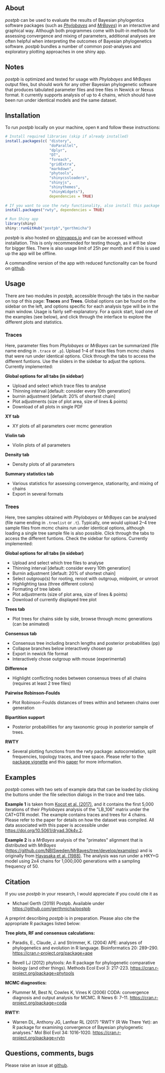## About 
*postpb* can be used to evaluate the results of Bayesian phylogentics software packages (such as [*Phylobayes*](http://www.atgc-montpellier.fr/phylobayes/) and [*MrBayes*](http://nbisweden.github.io/MrBayes/)) in an interactive and graphical way. Although both programmes come with built-in methods for assessing convergence and mixing of parameters, additional analyses are often helpful when interpreting the outcomes of Bayesian phylogenetics software. *postpb* bundles a number of common post-analyses and exploratory plotting approaches in one shiny app.


## Notes
*postpb* is optimized and tested for usage with *Phylobayes* and *MrBayes* output files, but should work for any other Bayesian phylogenetic software that produces tabulated parameter files and tree files in Newick or Nexus format. It currently supports analysis of up to 4 chains, which should have been run under identical models and the same dataset. 


## Installation
To run *postpb* locally on your machine, open `R` and follow these instructions: 

```R
# Install required libraries (skip if already installed)
install.packages(c( "distory",
                    "doParallel",
                    "dplyr",
                    "DT",
                    "foreach",
                    "gridExtra",
                    "markdown",
                    "phytools",
                    "shinycssloaders",
                    "shinyjs",
                    "shinythemes",
                    "shinyWidgets"), 
                    dependencies = TRUE)
                    
# If you want to use the rwty functionality, also install this package
install.packages("rwty", dependencies = TRUE)

# Run Shiny app
library(shiny)
shiny::runGitHub("postpb","gerthmicha")
```

*postpb* is also hosted on [shinyapps.io](https://gerthmicha.shinyapps.io/postpb/) and can be accessed without installation. This is only recommended for testing though, as it will be slow for bigger files. There is also usage limit of 25h per month and if this is used up the app will be offline.

A commandline version of the app with reduced functionality can be found on [github](https://github.com/gerthmicha/pbplot/README_rscript.md).
<br>


## Usage 
There are two modules in *postpb*, accessible through the tabs in the navbar on top of this page: **Traces** and **Trees**. Global options can be found on the sidebar on the left, and options specific for each analysis type will be in the main window. Usage is fairly self-explanatory. For a quick start, load one of the examples (see below), and click through the interface to explore the different plots and statistics.   


### Traces
Here, parameter files from *Phylobayes* or *MrBayes* can be summarized (file name ending in `.trace` or `.p`). Upload 1–4 of trace files from mcmc chains that were run under identical options. Click through the tabs to access the different funtions. Use the sliders in the sidebar to adjust the options. Currently implemented:

**Global options for all tabs (in sidebar)**

* Upload and select which trace files to analyse
* Thinning interval [default: consider every 10th generation]
* burnin adjustment [default: 20% of shortest chain]
* Plot adjustments (size of plot area, size of lines & points)
* Download of all plots in single PDF

**XY tab**

* XY plots of all parameters over mcmc generation

**Violin tab**

* Violin plots of all parameters

**Density tab** 

* Density plots of all parameters

**Summary statistics tab**

* Various statistics for assessing convergence, stationarity, and mixing of chains
* Export in several formats


### Trees 
Here, tree samples obtained with *Phylobayes* or *MrBayes* can be analysed (file name ending in `.treelist` or `.t`). Typically, one would upload 2–4 tree sample files from mcmc chains run under identical options, although loading a single tree sample file is also possible. Click through the tabs to access the different funtions. Check the sidebar for options. Currently implemented:

**Global options for all tabs (in sidebar)**

* Upload and select which tree files to analyse
* Thinning interval [default: consider every 10th generation]
* Burnin adjustment [default: 20% of shortest chain]
* Select outgroup(s) for rooting, reroot with outgroup, midpoint, or unroot
* Highlighting taxa (three different colors)
* Formating of tree labels
* Plot adjustments (size of plot area, size of lines & points)
* Download of currently displayed tree plot

**Trees tab**

* Plot trees for chains side by side, browse through mcmc generations (can be animated) 

**Consensus tab**

* Consensus tree including branch lengths and posterior probabilities (pp)
* Collapse branches below interactively chosen pp
* Export in newick file format
* Interactively chose outgroup with mouse (experimental)

**Difference**

* Highlight conflicting nodes between consensus trees of all chains (requires at least 2 tree files)
 
**Pairwise Robinson-Foulds**

* Plot Robinson-Foulds distances of trees within and between chains over generation

**Bipartition support** 

* Posterior probabilities for any taxonomic group in posterior sample of trees. 


**RWTY** 

* Several plotting functions from the rwty package: autocorrelation, split frequencies, topology traces, and tree space. Please refer to the [package vignette](http://danwarren.net/plot-comparisons.html) and this [paper](https://doi.org/10.1093/gbe/evw171) for more information.



## Examples
*postpb* comes with two sets of example data that can be loaded by clicking the buttons under the file selection dialogs in the trace and tree tabs. 

**Example 1** is taken from [Kocot et al. (2017)](https://doi.org/10.1093/sysbio/syw079), and it contains the first 5,000 iterations of their *Phylobayes* analysis of the "LB_106" matrix under the CAT+GTR model. The example contains traces and trees for 4 chains. Please refer to the paper for details on how the dataset was compiled. All data associated with this paper is accessible under https://doi.org/10.5061/dryad.30k4v.2.

**Example 2** is a *MrBayes* analysis of the "primates" alignment that is distributed with *MrBayes* (https://github.com/NBISweden/MrBayes/tree/develop/examples) and is originally from [Hayasaka et al. (1988)](https://doi.org/10.1093/oxfordjournals.molbev.a040524). The analysis was run under a HKY+G model using 2x4 chains for 1,000,000 generations with a sampling frequency of 50. 



## Citation 
If you use *postpb* in your research, I would appreciate if you could cite it as 

* Michael Gerth (2019) Postpb. Available under https://github.com/gerthmicha/postpb

A preprint describing *postpb* is in preparation. Please also cite the appropriate R packages listed below: 

**Tree plots, RF and consensus calculations:** 

  * Paradis, E., Claude, J. and Strimmer, K. (2004) APE: analyses of phylogenetics and evolution in R language. Bioinformatics 20: 289–290. https://cran.r-project.org/package=ape
  
  * Revell LJ (2012) phytools: An R package for phylogenetic comparative biology (and other things). Methods Ecol Evol 3: 217-223. https://cran.r-project.org/package=phytools
  
**MCMC diagnostics:**

  * Plummer M, Best N, Cowles K, Vines K (2006) CODA: convergence diagnosis and output analysis for MCMC. R News 6: 7–11. https://cran.r-project.org/package=coda
  
**RWTY:**
  * Warren DL, Anthony JG, Lanfear RL (2017) "RWTY (R We There Yet): an R package for examining convergence of Bayesian phylogenetic analyses." Mol Biol Evol 34: 1016-1020. https://cran.r-project.org/package=rytn
  
 
## Questions, comments, bugs

Please raise an issue at [github](https://github.com/gerthmicha/postpb/issues).

<br>

